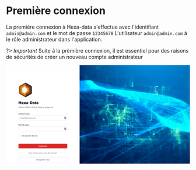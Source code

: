 # Première connexion


La première connexion à Hexa-data s'effectue avec l'identifiant ``admin@admin.com`` et le mot de passe ``12345678``
L'utilisateur ``admin@admin.com`` à le rôle administrateur dans l'application.

?> _Important_ Suite à la prèmière connexion, il est essentiel pour des raisons de sécurités de créer un nouveau compte administrateur

![](./_media/login.png ':size=60%')


